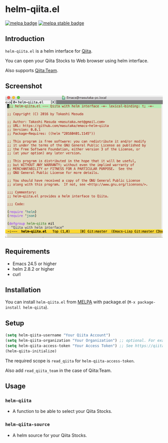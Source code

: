 # helm-qiita.el

[![melpa badge][melpa-badge]][melpa-link]
[![melpa stable badge][melpa-stable-badge]][melpa-stable-link]

[melpa-link]: https://melpa.org/#/helm-qiita
[melpa-stable-link]: https://stable.melpa.org/#/helm-qiita
[melpa-badge]: https://melpa.org/packages/helm-qiita-badge.svg
[melpa-stable-badge]: https://stable.melpa.org/packages/helm-qiita-badge.svg

## Introduction

`helm-qiita.el` is a helm interface for [Qiita](https://qiita.com/).

You can open your Qiita Stocks to Web browser using helm interface.

Also supports [Qiita:Team](https://teams.qiita.com/).

## Screenshot

![helm-qiita](image/helm-qiita.gif)

## Requirements

* Emacs 24.5 or higher
* helm 2.8.2 or higher
* curl

## Installation

You can install `helm-qiita.el` from [MELPA](https://melpa.org) with package.el (`M-x package-install helm-qiita`).

## Setup

```lisp
(setq helm-qiita-username "Your Qiita Account")
(setq helm-qiita-organization "Your Organization") ;; optional. For example, "feedforce"
(setq helm-qiita-access-token "Your Access Token") ;; See https://qiita.com/settings/applications
(helm-qiita-initialize)
```

The required scope is `read_qiita` for `helm-qiita-access-token`.

Also add `read_qiita_team` in the case of Qiita:Team.

## Usage

### `helm-qiita`

* A function to be able to select your Qiita Stocks.

### `helm-qiita-source`

* A helm source for your Qiita Stocks.
